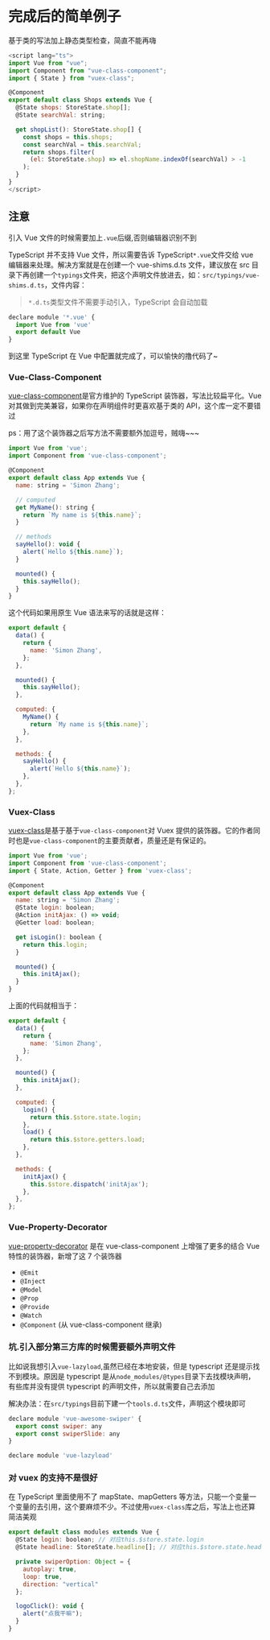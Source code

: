 # 完成后的简单例子

基于类的写法加上静态类型检查，简直不能再嗨

```javascript
<script lang="ts">
import Vue from "vue";
import Component from "vue-class-component";
import { State } from "vuex-class";

@Component
export default class Shops extends Vue {
  @State shops: StoreState.shop[];
  @State searchVal: string;

  get shopList(): StoreState.shop[] {
    const shops = this.shops;
    const searchVal = this.searchVal;
    return shops.filter(
      (el: StoreState.shop) => el.shopName.indexOf(searchVal) > -1
    );
  }
}
</script>
```

## 注意

引入 Vue 文件的时候需要加上`.vue`后缀,否则编辑器识别不到

TypeScript 并不支持 Vue 文件，所以需要告诉 TypeScript`*.vue`文件交给 vue 编辑器来处理。解决方案就是在创建一个 vue-shims.d.ts 文件，建议放在 src 目录下再创建一个`typings`文件夹，把这个声明文件放进去，如：`src/typings/vue-shims.d.ts`，文件内容：

> `*.d.ts`类型文件不需要手动引入，TypeScript 会自动加载

```javascript
declare module '*.vue' {
  import Vue from 'vue'
  export default Vue
}
```

到这里 TypeScript 在 Vue 中配置就完成了，可以愉快的撸代码了~

### Vue-Class-Component

[vue-class-component](https://github.com/vuejs/vue-class-component)是官方维护的 TypeScript 装饰器，写法比较扁平化。Vue 对其做到完美兼容，如果你在声明组件时更喜欢基于类的 API，这个库一定不要错过

ps：用了这个装饰器之后写方法不需要额外加逗号，贼嗨~~~

```javascript
import Vue from 'vue';
import Component from 'vue-class-component';

@Component
export default class App extends Vue {
  name: string = 'Simon Zhang';

  // computed
  get MyName(): string {
    return `My name is ${this.name}`;
  }

  // methods
  sayHello(): void {
    alert(`Hello ${this.name}`);
  }

  mounted() {
    this.sayHello();
  }
}
```

这个代码如果用原生 Vue 语法来写的话就是这样：

```javascript
export default {
  data() {
    return {
      name: 'Simon Zhang',
    };
  },

  mounted() {
    this.sayHello();
  },

  computed: {
    MyName() {
      return `My name is ${this.name}`;
    },
  },

  methods: {
    sayHello() {
      alert(`Hello ${this.name}`);
    },
  },
};
```

### Vuex-Class

[vuex-class](https://github.com/ktsn/vuex-class)是基于基于`vue-class-component`对 Vuex 提供的装饰器。它的作者同时也是`vue-class-component`的主要贡献者，质量还是有保证的。

```javascript
import Vue from 'vue';
import Component from 'vue-class-component';
import { State, Action, Getter } from 'vuex-class';

@Component
export default class App extends Vue {
  name: string = 'Simon Zhang';
  @State login: boolean;
  @Action initAjax: () => void;
  @Getter load: boolean;

  get isLogin(): boolean {
    return this.login;
  }

  mounted() {
    this.initAjax();
  }
}
```

上面的代码就相当于：

```javascript
export default {
  data() {
    return {
      name: 'Simon Zhang',
    };
  },

  mounted() {
    this.initAjax();
  },

  computed: {
    login() {
      return this.$store.state.login;
    },
    load() {
      return this.$store.getters.load;
    },
  },

  methods: {
    initAjax() {
      this.$store.dispatch('initAjax');
    },
  },
};
```

### Vue-Property-Decorator

[vue-property-decorator](https://github.com/kaorun343/vue-property-decorator) 是在 vue-class-component 上增强了更多的结合 Vue 特性的装饰器，新增了这 7 个装饰器

- `@Emit`
- `@Inject`
- `@Model`
- `@Prop`
- `@Provide`
- `@Watch`
- `@Component` (从 vue-class-component 继承)

### 坑.引入部分第三方库的时候需要额外声明文件

比如说我想引入`vue-lazyload`,虽然已经在本地安装，但是 typescript 还是提示找不到模块。原因是 typescript 是从`node_modules/@types`目录下去找模块声明，有些库并没有提供 typescript 的声明文件，所以就需要自己去添加

解决办法：在`src/typings`目前下建一个`tools.d.ts`文件，声明这个模块即可

```javascript
declare module 'vue-awesome-swiper' {
  export const swiper: any
  export const swiperSlide: any
}

declare module 'vue-lazyload'
```

### 对 vuex 的支持不是很好

在 TypeScript 里面使用不了 mapState、mapGetters 等方法，只能一个变量一个变量的去引用，这个要麻烦不少。不过使用`vuex-class`库之后，写法上也还算简洁美观

```javascript
export default class modules extends Vue {
  @State login: boolean; // 对应this.$store.state.login
  @State headline: StoreState.headline[]; // 对应this.$store.state.headline

  private swiperOption: Object = {
    autoplay: true,
    loop: true,
    direction: "vertical"
  };

  logoClick(): void {
    alert("点我干嘛");
  }
}
```
